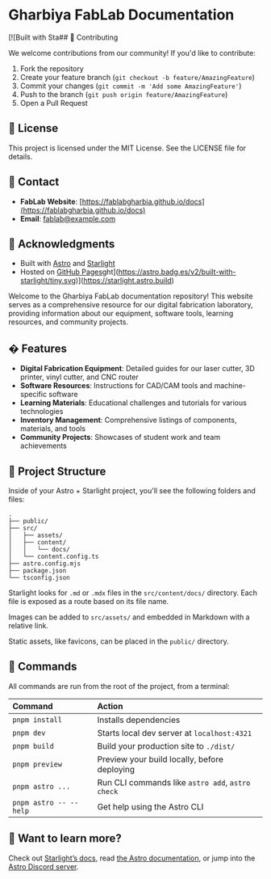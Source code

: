 # Gharbiya FabLab Documentation

[![Built with Sta## 👥 Contributing

We welcome contributions from our community! If you'd like to contribute:

1. Fork the repository
2. Create your feature branch (`git checkout -b feature/AmazingFeature`)
3. Commit your changes (`git commit -m 'Add some AmazingFeature'`)
4. Push to the branch (`git push origin feature/AmazingFeature`)
5. Open a Pull Request

## 📝 License

This project is licensed under the MIT License. See the LICENSE file for details.

## 👋 Contact

- **FabLab Website**: [https://fablabgharbia.github.io/docs](https://fablabgharbia.github.io/docs)
- **Email**: [fablab@example.com](mailto:fablab@example.com)

## 🙏 Acknowledgments

- Built with [Astro](https://astro.build) and [Starlight](https://starlight.astro.build/)
- Hosted on [GitHub Pages](https://pages.github.com/)ght](https://astro.badg.es/v2/built-with-starlight/tiny.svg)](https://starlight.astro.build)

Welcome to the Gharbiya FabLab documentation repository! This website serves as a comprehensive resource for our digital fabrication laboratory, providing information about our equipment, software tools, learning resources, and community projects.

## � Features

- **Digital Fabrication Equipment**: Detailed guides for our laser cutter, 3D printer, vinyl cutter, and CNC router
- **Software Resources**: Instructions for CAD/CAM tools and machine-specific software
- **Learning Materials**: Educational challenges and tutorials for various technologies
- **Inventory Management**: Comprehensive listings of components, materials, and tools
- **Community Projects**: Showcases of student work and team achievements

## 🚀 Project Structure

Inside of your Astro + Starlight project, you'll see the following folders and files:

```
.
├── public/
├── src/
│   ├── assets/
│   ├── content/
│   │   └── docs/
│   └── content.config.ts
├── astro.config.mjs
├── package.json
└── tsconfig.json
```

Starlight looks for `.md` or `.mdx` files in the `src/content/docs/` directory. Each file is exposed as a route based on its file name.

Images can be added to `src/assets/` and embedded in Markdown with a relative link.

Static assets, like favicons, can be placed in the `public/` directory.

## 🧞 Commands

All commands are run from the root of the project, from a terminal:

| Command                   | Action                                           |
| :------------------------ | :----------------------------------------------- |
| `pnpm install`             | Installs dependencies                            |
| `pnpm dev`             | Starts local dev server at `localhost:4321`      |
| `pnpm build`           | Build your production site to `./dist/`          |
| `pnpm preview`         | Preview your build locally, before deploying     |
| `pnpm astro ...`       | Run CLI commands like `astro add`, `astro check` |
| `pnpm astro -- --help` | Get help using the Astro CLI                     |

## 👀 Want to learn more?

Check out [Starlight’s docs](https://starlight.astro.build/), read [the Astro documentation](https://docs.astro.build), or jump into the [Astro Discord server](https://astro.build/chat).
